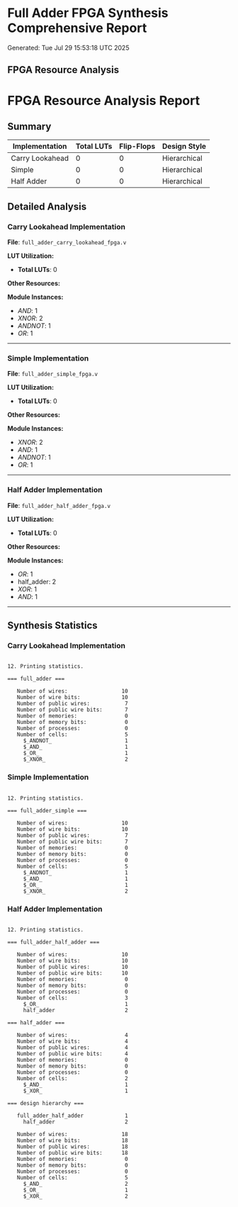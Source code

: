 # Full Adder FPGA Synthesis Comprehensive Report
Generated: Tue Jul 29 15:53:18 UTC 2025

## FPGA Resource Analysis

# FPGA Resource Analysis Report

## Summary

| Implementation | Total LUTs | Flip-Flops | Design Style |
|----------------|------------|------------|--------------|
| Carry Lookahead | 0 | 0 | Hierarchical |
| Simple | 0 | 0 | Hierarchical |
| Half Adder | 0 | 0 | Hierarchical |

## Detailed Analysis

### Carry Lookahead Implementation

**File**: `full_adder_carry_lookahead_fpga.v`

**LUT Utilization:**
- **Total LUTs**: 0

**Other Resources:**

**Module Instances:**
- _AND_: 1
- _XNOR_: 2
- _ANDNOT_: 1
- _OR_: 1

---

### Simple Implementation

**File**: `full_adder_simple_fpga.v`

**LUT Utilization:**
- **Total LUTs**: 0

**Other Resources:**

**Module Instances:**
- _XNOR_: 2
- _AND_: 1
- _ANDNOT_: 1
- _OR_: 1

---

### Half Adder Implementation

**File**: `full_adder_half_adder_fpga.v`

**LUT Utilization:**
- **Total LUTs**: 0

**Other Resources:**

**Module Instances:**
- _OR_: 1
- half_adder: 2
- _XOR_: 1
- _AND_: 1

---

## Synthesis Statistics

### Carry Lookahead Implementation
```

12. Printing statistics.

=== full_adder ===

   Number of wires:                 10
   Number of wire bits:             10
   Number of public wires:           7
   Number of public wire bits:       7
   Number of memories:               0
   Number of memory bits:            0
   Number of processes:              0
   Number of cells:                  5
     $_ANDNOT_                       1
     $_AND_                          1
     $_OR_                           1
     $_XNOR_                         2

```

### Simple Implementation
```

12. Printing statistics.

=== full_adder_simple ===

   Number of wires:                 10
   Number of wire bits:             10
   Number of public wires:           7
   Number of public wire bits:       7
   Number of memories:               0
   Number of memory bits:            0
   Number of processes:              0
   Number of cells:                  5
     $_ANDNOT_                       1
     $_AND_                          1
     $_OR_                           1
     $_XNOR_                         2

```

### Half Adder Implementation
```

12. Printing statistics.

=== full_adder_half_adder ===

   Number of wires:                 10
   Number of wire bits:             10
   Number of public wires:          10
   Number of public wire bits:      10
   Number of memories:               0
   Number of memory bits:            0
   Number of processes:              0
   Number of cells:                  3
     $_OR_                           1
     half_adder                      2

=== half_adder ===

   Number of wires:                  4
   Number of wire bits:              4
   Number of public wires:           4
   Number of public wire bits:       4
   Number of memories:               0
   Number of memory bits:            0
   Number of processes:              0
   Number of cells:                  2
     $_AND_                          1
     $_XOR_                          1

=== design hierarchy ===

   full_adder_half_adder             1
     half_adder                      2

   Number of wires:                 18
   Number of wire bits:             18
   Number of public wires:          18
   Number of public wire bits:      18
   Number of memories:               0
   Number of memory bits:            0
   Number of processes:              0
   Number of cells:                  5
     $_AND_                          2
     $_OR_                           1
     $_XOR_                          2

```
